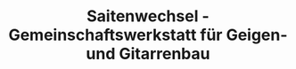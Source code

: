 ---
title: "Saitenwechsel - Gemeinschaftswerkstatt für Geigen- und Gitarrenbau"
url: /dresden/saitenwechsel-gemeinschaftswerkstatt-fuer-geigen-und-gitarrenbau/
shop: Instrumente
---